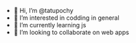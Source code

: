 - 👋 Hi, I’m @tatupochy
- 👀 I’m interested in codding in general
- 🌱 I’m currently learning js
- 💞️ I’m looking to collaborate on web apps

<!---
tatupochy/tatupochy is a ✨ special ✨ repository because its `README.md` (this file) appears on your GitHub profile.
You can click the Preview link to take a look at your changes.
--->
